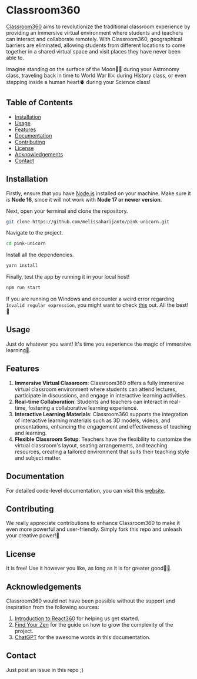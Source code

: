 # Classroom360

[Classroom360]() aims to revolutionize the traditional classroom experience by providing an immersive virtual environment where students and teachers can interact and collaborate remotely. With Classroom360, geographical barriers are eliminated, allowing students from different locations to come together in a shared virtual space and visit places they have never been able to.

Imagine standing on the surface of the Moon🧑‍🚀 during your Astronomy class, traveling back in time to World War II⚔️ during History class, or even stepping inside a human heart🫀 during your Science class!

## Table of Contents

- [Installation](#installation)
- [Usage](#usage)
- [Features](#features)
- [Documentation](#documentation)
- [Contributing](#contributing)
- [License](#license)
- [Acknowledgements](#acknowledgments)
- [Contact](#contact)

## Installation

Firstly, ensure that you have [Node.js](https://nodejs.org/en/download/) installed on your machine. Make sure it is **Node 16**, since it will not work with **Node 17 or newer version**.

Next, open your terminal and clone the repository.
```bash
git clone https://github.com/melissaharijanto/pink-unicorn.git
```

Navigate to the project.
```bash
cd pink-unicorn
```

Install all the dependencies.
```bash
yarn install
```

Finally, test the app by running it in your local host!
```bash
npm run start
```

If you are running on Windows and encounter a weird error regarding `Invalid regular expression`, you might want to check [this](https://stackoverflow.com/questions/58120990/how-to-resolve-the-error-on-react-native-start) out. All the best!🥰

## Usage
Just do whatever you want! It's time you experience the magic of immersive learning🧭.

## Features
1. **Immersive Virtual Classroom**: Classroom360 offers a fully immersive virtual classroom environment where students can attend lectures, participate in discussions, and engage in interactive learning activities.
2. **Real-time Collaboration**: Students and teachers can interact in real-time, fostering a collaborative learning experience.
3. **Interactive Learning Materials**: Classroom360 supports the integration of interactive learning materials such as 3D models, videos, and presentations, enhancing the engagement and effectiveness of teaching and learning.
4. **Flexible Classroom Setup**: Teachers have the flexibility to customize the virtual classroom's layout, seating arrangements, and teaching resources, creating a tailored environment that suits their teaching style and subject matter.

## Documentation
For detailed code-level documentation, you can visit this [website](https://pink-unicorn-documentation.vercel.app/).

## Contributing
We really appreciate contributions to enhance Classroom360 to make it even more powerful and user-friendly. Simply fork this repo and unleash your creative power!🚀

## License
It is free! Use it however you like, as long as it is for greater good🫶🏿.

## Acknowledgements
Classroom360 would not have been possible without the support and inspiration from the following sources:

1. [Introduction to React360](https://www.digitalocean.com/community/tutorials/react-react-360) for helping us get started.
2. [Find Your Zen](https://medium.com/hackernoon/virtual-reality-with-react-360-ce24b611f0f5) for the guide on how to grow the complexity of the project.
3. [ChatGPT](https://openai.com/blog/chatgpt) for the awesome words in this documentation.

## Contact
Just post an issue in this repo ;)
